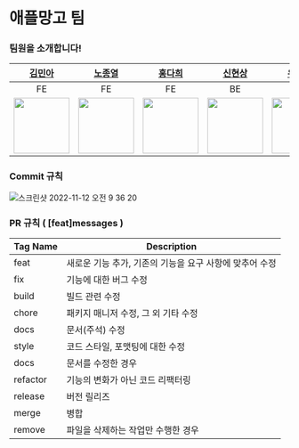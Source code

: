 # 애플망고 팀

### 팀원을 소개합니다!

|[김민아](https://github.com/rmaomina)|[노종열](https://github.com/Exist95)|[홍다희](https://github.com/hongdahee)|[신현상](https://github.com/Dev-Sam32)|[유정현](https://github.com/yoojunghyen)|[한상현](https://github.com/saypart)
|:---:|:---:|:---:|:---:|:---:|:---:|
|FE|FE|FE|BE|BE|BE|
|<img src="https://avatars.githubusercontent.com/u/36831218?v=4" width="100">|<img src="https://avatars.githubusercontent.com/u/96723716?v=4" width="100">|<img src="https://avatars.githubusercontent.com/u/107875003?v=4" width="100">|<img src="https://avatars.githubusercontent.com/u/90596545?v=4" width="100">|<img src="https://avatars.githubusercontent.com/u/107785861?v=4" width="100">|<img src="https://avatars.githubusercontent.com/u/54827741?v=4" width="100">

### Commit 규칙 
![스크린샷 2022-11-12 오전 9 36 20](https://user-images.githubusercontent.com/96723716/201447902-bd310989-2a5d-4d47-bfec-15a7f87e92d1.png)

### PR 규칙 ( [feat]messages )
|Tag Name|Description|
|------|---|
|feat|새로운 기능 추가, 기존의 기능을 요구 사항에 맞추어 수정|
|fix|기능에 대한 버그 수정|
|build|빌드 관련 수정|
|chore|패키지 매니저 수정, 그 외 기타 수정|
|docs|문서(주석) 수정|
|style|코드 스타일, 포맷팅에 대한 수정|
|docs|문서를 수정한 경우|
|refactor|기능의 변화가 아닌 코드 리팩터링|
|release|버전 릴리즈|
|merge|병합|
|remove|파일을 삭제하는 작업만 수행한 경우|
